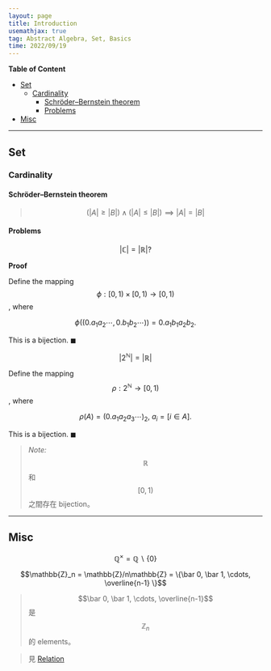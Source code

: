 ```yaml
---
layout: page
title: Introduction
usemathjax: true
tag: Abstract Algebra, Set, Basics
time: 2022/09/19
---
```


**Table of Content**
- [Set](#set)
  - [Cardinality](#cardinality)
    - [Schröder–Bernstein theorem](#schröderbernstein-theorem)
    - [Problems](#problems)
- [Misc](#misc)

---

## Set
### Cardinality
#### Schröder–Bernstein theorem
> $$(| A | \geq | B |) \land (| A | \leq | B |) \implies | A | = | B |$$

#### Problems

$$| \mathbb{C} | = | \mathbb{R} | ? \tag{1}$$

**Proof**

Define the mapping $$\phi: [0, 1) \times [0, 1) \to [0, 1)$$, where 

$$\phi((0.a_1a_2\cdots, 0.b_1b_2\cdots)) = 0.a_1b_1a_2b_2.$$

This is a bijection. ◼

$$| 2^{\mathbb{N}} | = | \mathbb{R} | \tag{2}$$

Define the mapping $$\rho: 2^{\mathbb{N}} \to [0, 1)$$, where

$$\rho(A) = (0.a_1a_2a_3\cdots)_2,\ a_i = [i \in A].$$

This is a bijection. ◼

> *Note:* $$\mathbb{R}$$ 和 $$[0, 1)$$ 之間存在 bijection。

---

## Misc

$$\mathbb{Q}^{\times} = \mathbb{Q} \backslash \{0\}$$ 

$$\mathbb{Z}_n = \mathbb{Z}/n\mathbb{Z} = \{\bar 0, \bar 1, \cdots, \overline{n-1} \}$$

> $$\bar 0, \bar 1, \cdots, \overline{n-1}$$ 是 $$\mathbb{Z}_n$$ 的 elements。

> 見 [Relation](../../Concrete-Math/Relation)